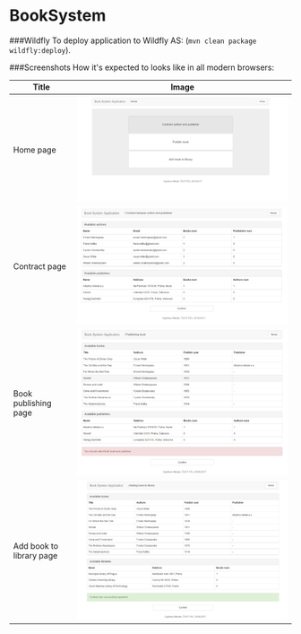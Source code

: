 # BookSystem

###Wildfly
To deploy application to Wildfly AS: (`mvn clean package wildfly:deploy`).

###Screenshots
How it's expected to looks like in all modern browsers:

| Title                    | Image                                                           |
| ------------------------ |:---------------------------------------------------------------:|
| Home page                |![home page img](./documentation/screenshots/Home.png)           |
| Contract page            |![contract page img](./documentation/screenshots/Contract.png)   |
| Book publishing page     |![publish page img](./documentation/screenshots/PublishBook.png) |
| Add book to library page |![add_book page img](./documentation/screenshots/AddBook.png)    |